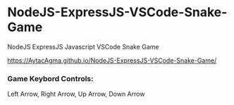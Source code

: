 # NodeJS-ExpressJS-VSCode-Snake-Game
NodeJS ExpressJS Javascript VSCode Snake Game

https://AytacAgma.github.io/NodeJS-ExpressJS-VSCode-Snake-Game/ 

### Game Keybord Controls: ###
Left Arrow,
Right Arrow,
Up Arrow,
Down Arrow
